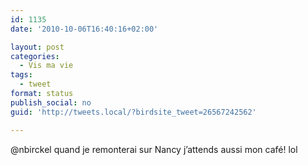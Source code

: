 ```yaml
---
id: 1135
date: '2010-10-06T16:40:16+02:00'

layout: post
categories:
  - Vis ma vie
tags:
  - tweet
format: status
publish_social: no
guid: 'http://tweets.local/?birdsite_tweet=26567242562'

---
```


@nbirckel quand je remonterai sur Nancy j’attends aussi mon café! lol